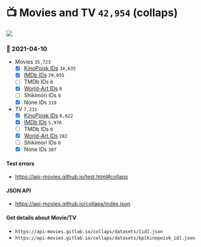 # :tv: Movies and TV `42,954` (collaps)

<a href="https://API-Movies.github.io"><img src="https://API-Movies.github.io/banner.png?cache"></a>

### :date: 2021-04-10
- Movies `35,723`
  - [x] <a href="https://API-Movies.github.io/collaps/movie_kinopoisk_ids.json">KinoPoisk IDs</a> `34,635`
  - [x] <a href="https://API-Movies.github.io/collaps/movie_imdb_ids.json">IMDb IDs</a> `29,055`
  - [ ] TMDb IDs `0`
  - [x] <a href="https://API-Movies.github.io/collaps/movie_world_art_ids.json">World-Art IDs</a> `8`
  - [ ] Shikimori IDs `0`
  - [x] None IDs `310`
- TV `7,231`
  - [x] <a href="https://API-Movies.github.io/collaps/tv_kinopoisk_ids.json">KinoPoisk IDs</a> `6,622`
  - [x] <a href="https://API-Movies.github.io/collaps/tv_imdb_ids.json">IMDb IDs</a> `5,976`
  - [ ] TMDb IDs `0`
  - [x] <a href="https://API-Movies.github.io/collaps/tv_world_art_ids.json">World-Art IDs</a> `282`
  - [ ] Shikimori IDs `0`
  - [x] None IDs `307`
#### Test errors
- <a href='https://api-movies.github.io/test.html#collaps'>https://api-movies.github.io/test.html#collaps</a>
#### JSON API
- <a href='https://api-movies.github.io/collaps/index.json'>https://api-movies.github.io/collaps/index.json</a>
#### Get details about Movie/TV
- `https://api-movies.gitlab.io/collaps/datasets/[id].json`
- `https://api-movies.gitlab.io/collaps/datasets/kp[kinopoisk_id].json`
